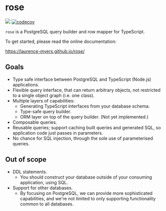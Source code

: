 # rose

![](https://github.com/laurence-myers/rose/workflows/Rose%20CI/badge.svg)
[![codecov](https://codecov.io/gh/laurence-myers/rose/branch/master/graph/badge.svg)](https://codecov.io/gh/laurence-myers/rose)

`rose` is a PostgreSQL query builder and row mapper for TypeScript.

To get started, please read the online documentation:

https://laurence-myers.github.io/rose/

## Goals

- Type safe interface between PostgreSQL and TypeScript (Node.js) applications.
- Flexible query interface, that can return arbitrary objects, not restricted to a single object graph (i.e. one class).
- Multiple layers of capabilities:
  - Generating TypeScript interfaces from your database schema.
  - Type-safe query builder.
  - ORM layer on top of the query builder. (Not yet implemented.)
- Composable queries.
- Reusable queries; support caching built queries and generated SQL, so application code just passes in parameters.
- No chance for SQL injection, through the sole use of parameterised queries.

## Out of scope

- DDL statements.
  - You should construct your database outside of your consuming application, using SQL.
- Support for other databases.
  - By focusing on PostgreSQL, we can provide more sophisticated capabilities, and we're not limited to only supporting
    functionality common to all databases.
